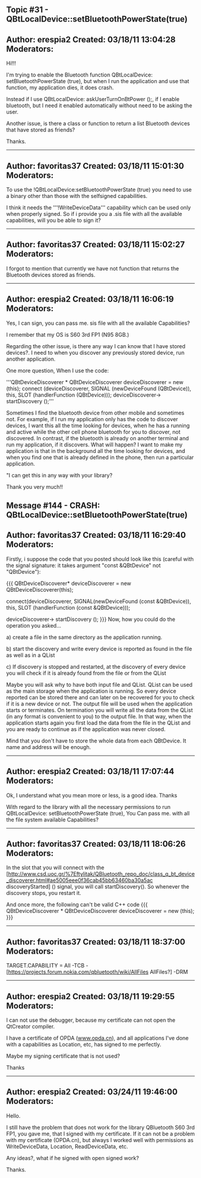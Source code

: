 Topic #31 - QBtLocalDevice::setBluetoothPowerState(true)
----------------------------------------------------------------------------
Author:     erespia2
Created:    03/18/11 13:04:28
Moderators:
----------------------------------------------------------------------------

Hi!!!

I'm trying to enable the Bluetooth function
QBtLocalDevice: setBluetoothPowerState (true), but when I run the
application and use that function, my application dies, it does crash.

Instead if I use QBtLocalDevice: askUserTurnOnBtPower ();, if I
enable bluetooth, but I need it enabled automatically without
need to be asking the user.

Another issue, is there a class or function to return a list
Bluetooth devices that have stored as friends?

Thanks.

----------------------------------------------------------------------------
Author:     favoritas37
Created:    03/18/11 15:01:30
Moderators:
----------------------------------------------------------------------------

To use the !QBtLocalDevice:setBluetoothPowerState (true) you need to use a binary other than those with the selfsigned capabilities.

I think it needs the '''!WriteDeviceData''' capability which can be used only when properly signed. So if i provide you a .sis file with all the available capabilities, will you be able to sign it?

----------------------------------------------------------------------------
Author:     favoritas37
Created:    03/18/11 15:02:27
Moderators:
----------------------------------------------------------------------------

I forgot to mention that currently we have not function that returns the Bluetooth devices stored as friends.

----------------------------------------------------------------------------
Author:     erespia2
Created:    03/18/11 16:06:19
Moderators:
----------------------------------------------------------------------------

Yes, I can sign, you can pass me. sis file with all the available Capabilities?

I remember that my OS is S60 3rd FP1 (N95 8GB.)

Regarding the other issue, is there any way I can know that I have stored devices?. I need to when you discover any previously stored device, run another application.

One more question, When I use the code:

'''QBtDeviceDiscoverer * QBtDeviceDiscoverer deviceDiscoverer = new (this);
connect (deviceDiscoverer, SIGNAL (newDeviceFound (QBtDevice)), this, SLOT (handlerFunction (QBtDevice)));
deviceDiscoverer-> startDiscovery ();'''

Sometimes I find the bluetooth device from other mobile and sometimes not. For example, if I run my application only has the code to discover devices, I want this all the time looking for devices, when he has a running and active while the other cell phone bluetooth for you to discover, not discovered. In contrast, if the bluetooth is already on another terminal and run my application, if it discovers. What will happen?
I want to make my application is that in the background all the time looking for devices, and when you find one that is already defined in the phone, then run a particular application.

"I can get this in any way with your library?

Thank you very much!!

Message #144 - CRASH: QBtLocalDevice::setBluetoothPowerState(true)
----------------------------------------------------------------------------
Author:     favoritas37
Created:    03/18/11 16:29:40
Moderators:
----------------------------------------------------------------------------

Firstly, i suppose the code that you posted should look like this (careful with the signal signature: it takes argument "const &QBtDevice" not "QBtDevice"):

{{{
QBtDeviceDiscoverer* deviceDiscoverer = new QBtDeviceDiscoverer(this);

connect(deviceDiscoverer, SIGNAL(newDeviceFound (const &QBtDevice)),
        this, SLOT (handlerFunction (const &QBtDevice)));

deviceDiscoverer-> startDiscovery ();
}}}
Now, how you could do the operation you asked...

a) create a file in the same directory as the application running.

b) start the discovery and write every device is reported as found in the file as well as in a QList<QBtDevice>

c) If discovery is stopped and restarted, at the discovery of every device you will check if it is already found from the file or from the QList

Maybe you will ask why to have both input file and QList. QList can be used as the main storage when the application is running. So every device reported can be stored there and can later on be recovered for you to check if it is a new device or not. The output file will be used when the application starts or terminates. On termination you will write all the data from the QList (in any format is convenient to you) to the output file. In that way, when the application starts again you first load the data from the file in the QList and you are ready to continue as if the application was never closed.

Mind that you don't have to store the whole data from each QBtDevice. It name and address will be enough.

----------------------------------------------------------------------------
Author:     erespia2
Created:    03/18/11 17:07:44
Moderators:
----------------------------------------------------------------------------

Ok, I understand what you mean more or less, is a good idea. Thanks

With regard to the library with all the necessary permissions to run QBtLocalDevice: setBluetoothPowerState (true), You Can pass me. with all the file system available Capabilities?

----------------------------------------------------------------------------
Author:     favoritas37
Created:    03/18/11 18:06:26
Moderators:
----------------------------------------------------------------------------

In the slot that you will connect with the [http://www.csd.uoc.gr/%7Eftylitak/QBluetooth_repo_doc/class_q_bt_device_discoverer.html#ae5005eee0f36cab45bb63460ba30a5ac discoveryStarted] () signal, you will call startDiscovery(). So whenever the discovery stops, you restart it.

And once more,  the following can't be valid C++ code
{{{
QBtDeviceDiscoverer * QBtDeviceDiscoverer deviceDiscoverer = new (this);
}}}

----------------------------------------------------------------------------
Author:     favoritas37
Created:    03/18/11 18:37:00
Moderators:
----------------------------------------------------------------------------

TARGET.CAPABILITY = All -TCB -[https://projects.forum.nokia.com/qbluetooth/wiki/AllFiles AllFiles?] -DRM

----------------------------------------------------------------------------
Author:     erespia2
Created:    03/18/11 19:29:55
Moderators:
----------------------------------------------------------------------------

I can not use the debugger, because my certificate can not open the
QtCreator compiler.

I have a certificate of OPDA (www.opda.cn), and all applications
I've done with a capabilities as Location, etc, has signed to me
perfectly.

Maybe my signing certificate that is not used?

Thanks

----------------------------------------------------------------------------
Author:     erespia2
Created:    03/24/11 19:46:00
Moderators:
----------------------------------------------------------------------------

Hello.

I still have the problem that does not work for the library QBluetooth
S60 3rd FP1, you gave me, that I signed with my
certificate. If it can not be a problem with my certificate (OPDA.cn), but always
I worked well with permissions as WriteDeviceData, Location,
ReadDeviceData, etc.

Any ideas?, what if he signed with open signed work?

Thanks.

